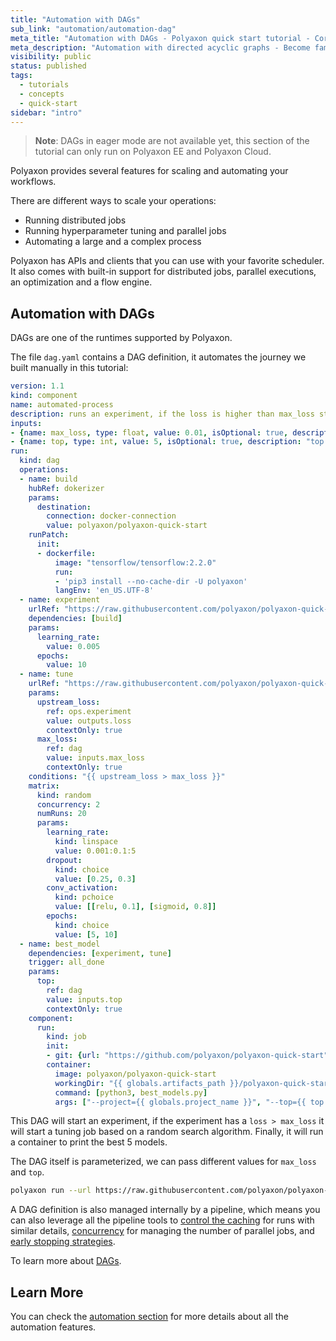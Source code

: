 ```yaml
---
title: "Automation with DAGs"
sub_link: "automation/automation-dag"
meta_title: "Automation with DAGs - Polyaxon quick start tutorial - Core Concepts"
meta_description: "Automation with directed acyclic graphs - Become familiar with the ecosystem of Polyaxon tools with a top-level overview and useful links to get you started."
visibility: public
status: published
tags:
  - tutorials
  - concepts
  - quick-start
sidebar: "intro"
---
```


> **Note**: DAGs in eager mode are not available yet, this section of the tutorial can only run on Polyaxon EE and Polyaxon Cloud.

Polyaxon provides several features for scaling and automating your workflows.

There are different ways to scale your operations:
 * Running distributed jobs
 * Running hyperparameter tuning and parallel jobs
 * Automating a large and a complex process

Polyaxon has APIs and clients that you can use with your favorite scheduler.
It also comes with built-in support for distributed jobs, parallel executions, an optimization and a flow engine.

## Automation with DAGs

DAGs are one of the runtimes supported by Polyaxon.

The file `dag.yaml` contains a DAG definition, it automates the journey we built manually in this tutorial:

```yaml
version: 1.1
kind: component
name: automated-process
description: runs an experiment, if the loss is higher than max_loss start a hyperparameter tuning process, and then print the best models
inputs:
- {name: max_loss, type: float, value: 0.01, isOptional: true, description: "max loss to start a tuning job."}
- {name: top, type: int, value: 5, isOptional: true, description: "top jobs."}
run:
  kind: dag
  operations:
  - name: build
    hubRef: dokerizer
    params:
      destination:
        connection: docker-connection
        value: polyaxon/polyaxon-quick-start
    runPatch:
      init:
      - dockerfile:
          image: "tensorflow/tensorflow:2.2.0"
          run:
          - 'pip3 install --no-cache-dir -U polyaxon'
          langEnv: 'en_US.UTF-8'
  - name: experiment
    urlRef: "https://raw.githubusercontent.com/polyaxon/polyaxon-quick-start/master/experimentation/typed.yaml"
    dependencies: [build]
    params:
      learning_rate:
        value: 0.005
      epochs:
        value: 10
  - name: tune
    urlRef: "https://raw.githubusercontent.com/polyaxon/polyaxon-quick-start/master/experimentation/typed.yaml"
    params:
      upstream_loss:
        ref: ops.experiment
        value: outputs.loss
        contextOnly: true
      max_loss:
        ref: dag
        value: inputs.max_loss
        contextOnly: true
    conditions: "{{ upstream_loss > max_loss }}"
    matrix:
      kind: random
      concurrency: 2
      numRuns: 20
      params:
        learning_rate:
          kind: linspace
          value: 0.001:0.1:5
        dropout:
          kind: choice
          value: [0.25, 0.3]
        conv_activation:
          kind: pchoice
          value: [[relu, 0.1], [sigmoid, 0.8]]
        epochs:
          kind: choice
          value: [5, 10]
  - name: best_model
    dependencies: [experiment, tune]
    trigger: all_done
    params:
      top:
        ref: dag
        value: inputs.top
        contextOnly: true
    component:
      run:
        kind: job
        init:
        - git: {url: "https://github.com/polyaxon/polyaxon-quick-start"}
        container:
          image: polyaxon/polyaxon-quick-start
          workingDir: "{{ globals.artifacts_path }}/polyaxon-quick-start"
          command: [python3, best_models.py]
          args: ["--project={{ globals.project_name }}", "--top={{ top }}"]
```

This DAG will start an experiment, if the experiment has a `loss > max_loss`
it will start a tuning job based on a random search algorithm. Finally, it will run a container to print the best 5 models.

The DAG itself is parameterized, we can pass different values for `max_loss` and `top`.

```bash
polyaxon run --url https://raw.githubusercontent.com/polyaxon/polyaxon-quick-start/master/dags/dag.yaml -P loss=0.002 -P top=10
```

A DAG definition is also managed internally by a pipeline, which means you can also leverage all
the pipeline tools to [control the caching](/docs/automation/helpers/cache/) for runs with similar details,
 [concurrency](/docs/automation/helpers/concurrency/) for managing the number of parallel jobs, and [early stopping strategies](/docs/automation/helpers/early-stopping/).

To learn more about [DAGs](/docs/automation/flow-engine/).

## Learn More

You can check the [automation section](/docs/automation/) for more details about all the automation features.
